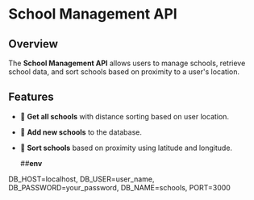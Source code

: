 <h1>School Management API</h1>

## Overview
The **School Management API** allows users to manage schools, retrieve school data, and sort schools based on proximity to a user's location.

## Features
- 📌 **Get all schools** with distance sorting based on user location.
- 📌 **Add new schools** to the database.
- 📌 **Sort schools** based on proximity using latitude and longitude.
  
  ##<b>env</b>
  
DB_HOST=localhost,
DB_USER=user_name,
DB_PASSWORD=your_password,
DB_NAME=schools,
PORT=3000
